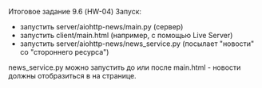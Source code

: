 Итоговое задание 9.6 (HW-04)
Запуск:
  - запустить server/aiohttp-news/main.py (сервер)
  - запустить client/main.html (например, с помощью Live Server)
  - запустить server/aiohttp-news/news_service.py (посылает "новости" со "стороннего ресурса")
    

news_service.py можно запустить до или после main.html - новости должны отобразиться в на странице.
